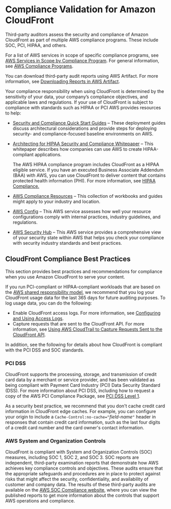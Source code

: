 # Compliance Validation for Amazon CloudFront<a name="SERVICENAME-compliance"></a>

Third\-party auditors assess the security and compliance of Amazon CloudFront as part of multiple AWS compliance programs\. These include SOC, PCI, HIPAA, and others\. 

For a list of AWS services in scope of specific compliance programs, see [AWS Services in Scope by Compliance Program](https://aws.amazon.com/compliance/services-in-scope/)\. For general information, see [AWS Compliance Programs](https://aws.amazon.com/compliance/programs/)\. 

You can download third\-party audit reports using AWS Artifact\. For more information, see [Downloading Reports in AWS Artifact](https://docs.aws.amazon.com/artifact/latest/ug/downloading-documents.html)\. 

Your compliance responsibility when using CloudFront is determined by the sensitivity of your data, your company’s compliance objectives, and applicable laws and regulations\. If your use of CloudFront is subject to compliance with standards such as HIPAA or PCI AWS provides resources to help:
+ [ Security and Compliance Quick Start Guides](https://aws.amazon.com/quickstart/?awsf.quickstart-homepage-filter=categories%23security-identity-compliance) – These deployment guides discuss architectural considerations and provide steps for deploying security\- and compliance\-focused baseline environments on AWS\.
+ [ Architecting for HIPAA Security and Compliance Whitepaper](https://d0.awsstatic.com/whitepapers/compliance/AWS_HIPAA_Compliance_Whitepaper.pdf) – This whitepaper describes how companies can use AWS to create HIPAA\-compliant applications\.

  The AWS HIPAA compliance program includes CloudFront as a HIPAA eligible service\. If you have an executed Business Associate Addendum \(BAA\) with AWS, you can use CloudFront to deliver content that contains protected health information \(PHI\)\. For more information, see [HIPAA Compliance\.](https://aws.amazon.com/compliance/hipaa-compliance/) 
+ [AWS Compliance Resources](https://aws.amazon.com/compliance/resources/) – This collection of workbooks and guides might apply to your industry and location\.
+ [AWS Config](https://docs.aws.amazon.com/config/latest/developerguide/evaluate-config.html) – This AWS service assesses how well your resource configurations comply with internal practices, industry guidelines, and regulations\.
+ [AWS Security Hub](https://docs.aws.amazon.com/securityhub/latest/userguide/what-is-securityhub.html) – This AWS service provides a comprehensive view of your security state within AWS that helps you check your compliance with security industry standards and best practices\.

## CloudFront Compliance Best Practices<a name="compliance"></a>

This section provides best practices and recommendations for compliance when you use Amazon CloudFront to serve your content\.

If you run PCI\-compliant or HIPAA\-compliant workloads that are based on the [AWS shared responsibility model](https://aws.amazon.com/compliance/shared-responsibility-model/), we recommend that you log your CloudFront usage data for the last 365 days for future auditing purposes\. To log usage data, you can do the following:
+ Enable CloudFront access logs\. For more information, see [Configuring and Using Access Logs](AccessLogs.md)\.
+ Capture requests that are sent to the CloudFront API\. For more information, see [Using AWS CloudTrail to Capture Requests Sent to the CloudFront API](logging_using_cloudtrail.md)\.

In addition, see the following for details about how CloudFront is compliant with the PCI DSS and SOC standards\.

### PCI DSS<a name="compliance-pci"></a>

CloudFront supports the processing, storage, and transmission of credit card data by a merchant or service provider, and has been validated as being compliant with Payment Card Industry \(PCI\) Data Security Standard \(DSS\)\. For more information about PCI DSS, including how to request a copy of the AWS PCI Compliance Package, see [PCI DSS Level 1](https://aws.amazon.com/compliance/pci-dss-level-1-faqs/)\. 

As a security best practice, we recommend that you don't cache credit card information in CloudFront edge caches\. For example, you can configure your origin to include a `Cache-Control:no-cache="`*field\-name*`"` header in responses that contain credit card information, such as the last four digits of a credit card number and the card owner's contact information\.

### AWS System and Organization Controls<a name="compliance-soc"></a>

CloudFront is compliant with System and Organization Controls \(SOC\) measures, including SOC 1, SOC 2, and SOC 3\. SOC reports are independent, third\-party examination reports that demonstrate how AWS achieves key compliance controls and objectives\. These audits ensure that the appropriate safeguards and procedures are in place to protect against risks that might affect the security, confidentiality, and availability of customer and company data\. The results of these third\-party audits are available on the [AWS SOC Compliance website](https://aws.amazon.com/compliance/soc-faqs/), where you can view the published reports to get more information about the controls that support AWS operations and compliance\.